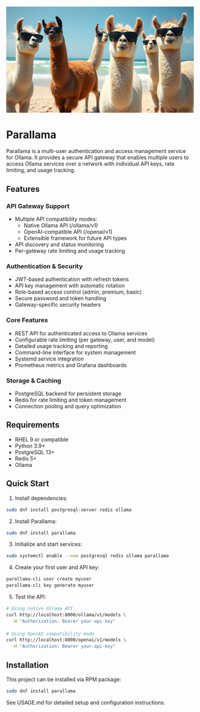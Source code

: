 ![alt_text](https://github.com/lancealot/parallama/blob/main/parallama.png?raw=true)

# Parallama

Parallama is a multi-user authentication and access management service for Ollama. It provides a secure API gateway that enables multiple users to access Ollama services over a network with individual API keys, rate limiting, and usage tracking.

## Features

### API Gateway Support
- Multiple API compatibility modes:
  - Native Ollama API (/ollama/v1)
  - OpenAI-compatible API (/openai/v1)
  - Extensible framework for future API types
- API discovery and status monitoring
- Per-gateway rate limiting and usage tracking

### Authentication & Security
- JWT-based authentication with refresh tokens
- API key management with automatic rotation
- Role-based access control (admin, premium, basic)
- Secure password and token handling
- Gateway-specific security headers

### Core Features
- REST API for authenticated access to Ollama services
- Configurable rate limiting (per gateway, user, and model)
- Detailed usage tracking and reporting
- Command-line interface for system management
- Systemd service integration
- Prometheus metrics and Grafana dashboards

### Storage & Caching
- PostgreSQL backend for persistent storage
- Redis for rate limiting and token management
- Connection pooling and query optimization

## Requirements

- RHEL 9 or compatible
- Python 3.9+
- PostgreSQL 13+
- Redis 5+
- Ollama

## Quick Start

1. Install dependencies:
```bash
sudo dnf install postgresql-server redis ollama
```

2. Install Parallama:
```bash
sudo dnf install parallama
```

3. Initialize and start services:
```bash
sudo systemctl enable --now postgresql redis ollama parallama
```

4. Create your first user and API key:
```bash
parallama-cli user create myuser
parallama-cli key generate myuser
```

5. Test the API:
```bash
# Using native Ollama API
curl http://localhost:8000/ollama/v1/models \
  -H "Authorization: Bearer your-api-key"

# Using OpenAI compatibility mode
curl http://localhost:8000/openai/v1/models \
  -H "Authorization: Bearer your-api-key"
```

## Installation

This project can be installed via RPM package:

```bash
sudo dnf install parallama
```

See USAGE.md for detailed setup and configuration instructions.
